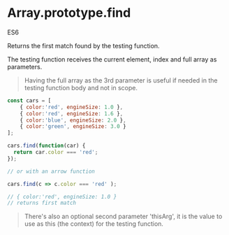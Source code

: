 # Array.prototype.find

<div class="spec es6">ES6</div>


Returns the first match found by the testing function.

The testing function receives the current element, index and full array as parameters.

> Having the full array as the 3rd parameter is useful if needed in the testing function body and not in scope.

```javascript
const cars = [
    { color:'red', engineSize: 1.0 },
    { color:'red', engineSize: 1.6 },
    { color:'blue', engineSize: 2.0 },
    { color:'green', engineSize: 3.0 }
];

cars.find(function(car) {
  return car.color === 'red';
});

// or with an arrow function

cars.find(c => c.color === 'red' );

// { color:'red', engineSize: 1.0 }
// returns first match
```

> There's also an optional second parameter 'thisArg', it is the value to use as this (the context) for the testing function.
